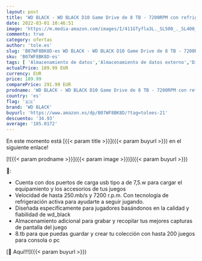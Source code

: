 ```yaml
---
layout: post
title: 'WD BLACK - WD BLACK D10 Game Drive de 8 TB - 7200RPM con refrigeración activa para guardar tu enorme colección de juegos PC/Mac o PlayStation'
date: 2022-03-01 10:46:51
image: 'https://m.media-amazon.com/images/I/411GTyfla3L._SL500_._SL400_.jpg'
comments: true
category: ofertas
author: 'tole.es'
slug: 'B07WF8BK8D-es WD BLACK - WD BLACK D10 Game Drive de 8 TB - 7200RPM con...'
sku: 'B07WF8BK8D-es'
tags: [ 'Almacenamiento de datos','Almacenamiento de datos externo','Discos duros externos','Informática','Videojuegos','playstation','wd black', ]
actualPrice: 189.99 EUR
currency: EUR
price: 189.99
comparePrice: 291.99 EUR
prodname: 'WD BLACK - WD BLACK D10 Game Drive de 8 TB - 7200RPM con refrigeración activa para guardar tu enorme colección de juegos PC/Mac o PlayStation'
country: 'es'
flag: '🇪🇸'
brand: 'WD BLACK'
buyurl: 'https://www.amazon.es/dp/B07WF8BK8D/?tag=tolees-21'
descuento: '34.93'
average: '185.0172'
---
```


En este momento está [{{< param title >}}]({{< param buyurl >}}) en el siguiente enlace!

[![{{< param prodname >}}]({{< param image >}})]({{< param buyurl >}})

🔎:

- Cuenta con dos puertos de carga usb tipo a de 7,5.w para cargar el equipamiento y los accesorios de tus juegos
- Velocidad de hasta 250.mb/s y 7200 r.p.m. Con tecnología de refrigeración activa para ayudarte a seguir jugando.
- Diseñada específicamente para jugadores basándonos en la calidad y fiabilidad de wd_black
- Almacenamiento adicional para grabar y recopilar tus mejores capturas de pantalla del juego
- 8.tb para que puedas guardar y crear tu colección con hasta 200 juegos para consola o pc

[🛒 Aquí!!!]({{< param buyurl >}})
